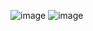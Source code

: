 ![image](https://user-images.githubusercontent.com/72329369/144724378-b2d51fa7-cb05-4ea7-ae4e-6c6e08f66838.png)
![image](https://user-images.githubusercontent.com/72329369/144724388-6b3c2c2c-758f-4130-bc4e-383c69d2fcdd.png)
